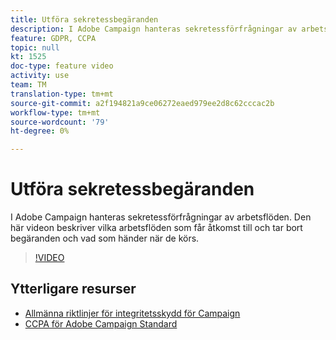 ```yaml
---
title: Utföra sekretessbegäranden
description: I Adobe Campaign hanteras sekretessförfrågningar av arbetsflöden. Den här videon beskriver vilka arbetsflöden som får åtkomst till och tar bort begäranden och vad som händer när de körs.
feature: GDPR, CCPA
topic: null
kt: 1525
doc-type: feature video
activity: use
team: TM
translation-type: tm+mt
source-git-commit: a2f194821a9ce06272eaed979ee2d8c62cccac2b
workflow-type: tm+mt
source-wordcount: '79'
ht-degree: 0%

---
```



# Utföra sekretessbegäranden

I Adobe Campaign hanteras sekretessförfrågningar av arbetsflöden. Den här videon beskriver vilka arbetsflöden som får åtkomst till och tar bort begäranden och vad som händer när de körs.

>[!VIDEO](https://video.tv.adobe.com/v/22770?quality=12)

## Ytterligare resurser

* [Allmänna riktlinjer för integritetsskydd för Campaign](https://helpx.adobe.com/campaign/kb/campaign-privacy-overview.html)
* [CCPA för Adobe Campaign Standard](https://helpx.adobe.com/campaign/kb/acs-privacy.html#ccpa)
